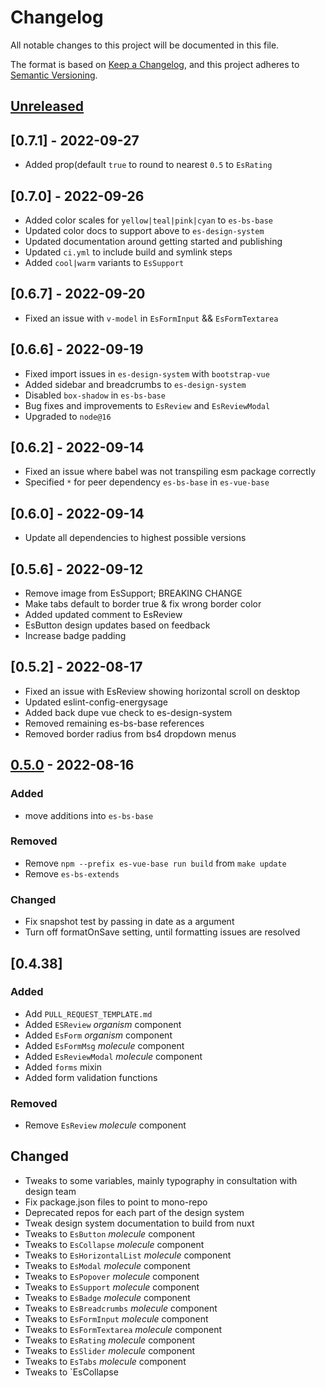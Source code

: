 # Changelog

All notable changes to this project will be documented in this file.

The format is based on [Keep a Changelog](https://keepachangelog.com/en/1.0.0/),
and this project adheres to [Semantic Versioning](https://semver.org/spec/v2.0.0.html).

## [Unreleased]

## [0.7.1] - 2022-09-27

- Added prop(default `true` to round to nearest `0.5` to `EsRating`

## [0.7.0] - 2022-09-26

- Added color scales for `yellow|teal|pink|cyan` to `es-bs-base`
- Updated color docs to support above to `es-design-system`
- Updated documentation around getting started and publishing
- Updated `ci.yml` to include build and symlink steps
- Added `cool|warm` variants to `EsSupport`

## [0.6.7] - 2022-09-20

- Fixed an issue with `v-model` in `EsFormInput` && `EsFormTextarea`

## [0.6.6] - 2022-09-19

- Fixed import issues in `es-design-system` with `bootstrap-vue`
- Added sidebar and breadcrumbs to `es-design-system`
- Disabled `box-shadow` in `es-bs-base`
- Bug fixes and improvements to `EsReview` and `EsReviewModal`
- Upgraded to `node@16`

## [0.6.2] - 2022-09-14

- Fixed an issue where babel was not transpiling esm package correctly
- Specified `*` for peer dependency `es-bs-base` in `es-vue-base`

## [0.6.0] - 2022-09-14

- Update all dependencies to highest possible versions

## [0.5.6] - 2022-09-12

- Remove image from EsSupport; BREAKING CHANGE
- Make tabs default to border true & fix wrong border color
- Added updated comment to EsReview
- EsButton design updates based on feedback
- Increase badge padding

## [0.5.2] - 2022-08-17

- Fixed an issue with EsReview showing horizontal scroll on desktop
- Updated eslint-config-energysage
- Added back dupe vue check to es-design-system
- Removed remaining es-bs-base references
- Removed border radius from bs4 dropdown menus

## [0.5.0] - 2022-08-16

### Added

- move additions into `es-bs-base`

### Removed

- Remove `npm --prefix es-vue-base run build` from `make update`
- Remove `es-bs-extends`

### Changed

- Fix snapshot test by passing in date as a argument
- Turn off formatOnSave setting, until formatting issues are resolved

## [0.4.38]

### Added

- Add `PULL_REQUEST_TEMPLATE.md`
- Added `ESReview` *organism* component
- Added `EsForm` *organism* component
- Added `EsFormMsg` *molecule* component
- Added `EsReviewModal` *molecule* component
- Added `forms` mixin
- Added form validation functions

### Removed

- Remove `EsReview` *molecule* component

## Changed

- Tweaks to some variables, mainly typography in consultation with design team
- Fix package.json files to point to mono-repo
- Deprecated repos for each part of the design system
- Tweak design system documentation to build from nuxt
- Tweaks to `EsButton` *molecule* component
- Tweaks to `EsCollapse` *molecule* component
- Tweaks to `EsHorizontalList` *molecule* component
- Tweaks to `EsModal` *molecule* component
- Tweaks to `EsPopover` *molecule* component
- Tweaks to `EsSupport` *molecule* component
- Tweaks to `EsBadge` *molecule* component
- Tweaks to `EsBreadcrumbs` *molecule* component
- Tweaks to `EsFormInput` *molecule* component
- Tweaks to `EsFormTextarea` *molecule* component
- Tweaks to `EsRating` *molecule* component
- Tweaks to `EsSlider` *molecule* component
- Tweaks to `EsTabs` *molecule* component
- Tweaks to `EsCollapse

[Unreleased]: https://github.com/EnergySage/es-ds/compare/v0.5.0...main
[0.5.0]: https://github.com/EnergySage/es-ds/compare/v0.4.38...v0.5.0
